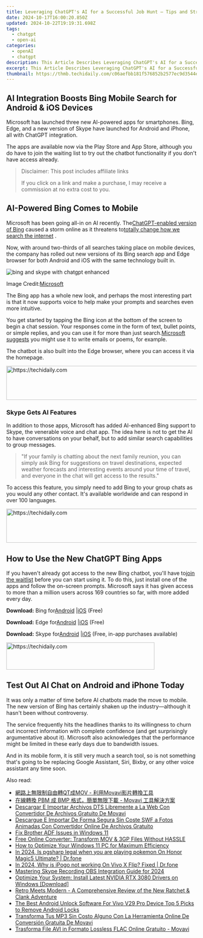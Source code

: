 ```yaml
---
title: Leveraging ChatGPT's AI for a Successful Job Hunt – Tips and Strategies
date: 2024-10-17T16:00:20.850Z
updated: 2024-10-22T19:19:31.698Z
tags:
  - chatgpt
  - open-ai
categories:
  - openAI
  - chatgpt
description: This Article Describes Leveraging ChatGPT's AI for a Successful Job Hunt – Tips and Strategies
excerpt: This Article Describes Leveraging ChatGPT's AI for a Successful Job Hunt – Tips and Strategies
thumbnail: https://thmb.techidaily.com/c06aefbb181f576852b2577ec9d3544ebd6635b5e4bff4964dd308c72eeba377.jpg
---
```


## AI Integration Boosts Bing Mobile Search for Android & iOS Devices

 Microsoft has launched three new AI-powered apps for smartphones. Bing, Edge, and a new version of Skype have launched for Android and iPhone, all with ChatGPT integration.

 The apps are available now via the Play Store and App Store, although you do have to join the waiting list to try out the chatbot functionality if you don't have access already.

>  Disclaimer: This post includes affiliate links
>
>  If you click on a link and make a purchase, I may receive a commission at no extra cost to you.
>

## AI-Powered Bing Comes to Mobile

 Microsoft has been going all-in on AI recently. The[ChatGPT-enabled version of Bing](https://www.makeuseof.com/microsoft-bing-gets-chatgpt-ai/) caused a storm online as it threatens to[totally change how we search the internet](https://www.makeuseof.com/is-chatgpt-search-engine-threat/) .

 Now, with around two-thirds of all searches taking place on mobile devices, the company has rolled out new versions of its Bing search app and Edge browser for both Android and iOS with the same technology built in.

![bing and skype with chatgpt enhanced](https://static1.makeuseofimages.com/wordpress/wp-content/uploads/2023/02/bing-and-skype-with-chatgpt-enhanced.jpg)

 Image Credit:[Microsoft](https://blogs.microsoft.com/blog/2023/02/22/the-new-bing-preview-experience-arrives-on-bing-and-edge-mobile-apps-introducing-bing-now-in-skype/)

 The Bing app has a whole new look, and perhaps the most interesting part is that it now supports voice to help make your prompts and searches even more intuitive.

 You get started by tapping the Bing icon at the bottom of the screen to begin a chat session. Your responses come in the form of text, bullet points, or simple replies, and you can use it for more than just search.[Microsoft suggests](https://blogs.microsoft.com/blog/2023/02/22/the-new-bing-preview-experience-arrives-on-bing-and-edge-mobile-apps-introducing-bing-now-in-skype/) you might use it to write emails or poems, for example.

 The chatbot is also built into the Edge browser, where you can access it via the homepage.

<!-- affiliate ads begin -->
<a href="https://laganoo.pxf.io/c/5597632/1484944/16446" target="_top" id="1484944">
  <img src="//a.impactradius-go.com/display-ad/16446-1484944" border="0" alt="https://techidaily.com" width="728" height="90"/>
</a>
<img height="0" width="0" src="https://laganoo.pxf.io/i/5597632/1484944/16446" style="position:absolute;visibility:hidden;" border="0" />
<!-- affiliate ads end -->

### Skype Gets AI Features

 In addition to those apps, Microsoft has added AI-enhanced Bing support to Skype, the venerable voice and chat app. The idea here is not to get the AI to have conversations on your behalf, but to add similar search capabilities to group messages.

> "If your family is chatting about the next family reunion, you can simply ask Bing for suggestions on travel destinations, expected weather forecasts and interesting events around your time of travel, and everyone in the chat will get access to the results."

 To access this feature, you simply need to add Bing to your group chats as you would any other contact. It's available worldwide and can respond in over 100 languages.

<!-- affiliate ads begin -->
<a href="https://smilemakers.pxf.io/c/5597632/2123899/26106" target="_top" id="2123899">
  <img src="//a.impactradius-go.com/display-ad/26106-2123899" border="0" alt="https://techidaily.com" width="728" height="90"/>
</a>
<img height="0" width="0" src="https://smilemakers.pxf.io/i/5597632/2123899/26106" style="position:absolute;visibility:hidden;" border="0" />
<!-- affiliate ads end -->

## How to Use the New ChatGPT Bing Apps

 If you haven't already got access to the new Bing chatbot, you'll have to[join the waitlist](https://www.makeuseof.com/try-bing-ai-powered-search-engine/) before you can start using it. To do this, just install one of the apps and follow the on-screen prompts. Microsoft says it has given access to more than a million users across 169 countries so far, with more added every day.

**Download:** Bing for[Android](https://www.anrdoezrs.net/links/7251228/type/dlg/sid/UUmuoUeUpU2022079/https://play.google.com/store/apps/details?id=com.microsoft.bing) |[iOS](https://apps.apple.com/us/app/microsoft-bing-search/id345323231) (Free)

**Download:** Edge for[Android](https://www.anrdoezrs.net/links/7251228/type/dlg/sid/UUmuoUeUpU2022079/https://play.google.com/store/apps/details?id=com.microsoft.emmx) |[iOS](https://apps.apple.com/us/app/microsoft-edge-web-browser/id1288723196) (Free)

**Download:** Skype for[Android](https://www.anrdoezrs.net/links/7251228/type/dlg/sid/UUmuoUeUpU2022079/https://play.google.com/store/apps/details?id=com.skype.raider) |[iOS](https://apps.apple.com/us/app/skype/id304878510) (Free, in-app purchases available)

<!-- affiliate ads begin -->
<a href="https://aligracehair.sjv.io/c/5597632/2135373/19272" target="_top" id="2135373">
  <img src="//a.impactradius-go.com/display-ad/19272-2135373" border="0" alt="https://techidaily.com" width="392" height="72"/>
</a>
<img height="0" width="0" src="https://aligracehair.sjv.io/i/5597632/2135373/19272" style="position:absolute;visibility:hidden;" border="0" />
<!-- affiliate ads end -->

## Test Out AI Chat on Android and iPhone Today

 It was only a matter of time before AI chatbots made the move to mobile. The new version of Bing has certainly shaken up the industry—although it hasn't been without controversy.

 The service frequently hits the headlines thanks to its willingness to churn out incorrect information with complete confidence (and get surprisingly argumentative about it). Microsoft also acknowledges that the performance might be limited in these early days due to bandwidth issues.

 And in its mobile form, it is still very much a search tool, so is not something that's going to be replacing Google Assistant, Siri, Bixby, or any other voice assistant any time soon.

<ins class="adsbygoogle"
     style="display:block"
     data-ad-format="autorelaxed"
     data-ad-client="ca-pub-7571918770474297"
     data-ad-slot="1223367746"></ins>

<ins class="adsbygoogle"
     style="display:block"
     data-ad-client="ca-pub-7571918770474297"
     data-ad-slot="8358498916"
     data-ad-format="auto"
     data-full-width-responsive="true"></ins>

<span class="atpl-alsoreadstyle">Also read:</span>
<div><ul>
<li><a href="https://tech-revival.techidaily.com/1726227017291-qtmov-movavi/"><u>網路上無限制自由轉QT成MOV - 利用Movavi影片轉換工具</u></a></li>
<li><a href="https://tech-revival.techidaily.com/1726226411403-pbm-bmp-movavi/"><u>在線轉換 PBM 成 BMP 格式，簡單無限下載 - Movavi 工具解決方案</u></a></li>
<li><a href="https://tech-revival.techidaily.com/descargar-e-importar-archivos-dts-libremente-a-la-web-con-convertidor-de-archivos-gratuito-de-movavi/"><u>Descargar E Importar Archivos DTS Libremente a La Web Con Convertidor De Archivos Gratuito De Movavi</u></a></li>
<li><a href="https://tech-revival.techidaily.com/descargue-e-importar-de-forma-segura-sin-coste-swf-a-fotos-animadas-con-convertidor-online-de-archivos-gratuito/"><u>Descargue E Importar De Forma Segura Sin Coste SWF a Fotos Animadas Con Convertidor Online De Archivos Gratuito</u></a></li>
<li><a href="https://driver-install.techidaily.com/fix-brother-adf-issues-in-windows-11/"><u>Fix Brother ADF Issues in Windows 11</u></a></li>
<li><a href="https://tech-revival.techidaily.com/free-online-converter-transform-mov-and-3gp-files-without-hassle/"><u>Free Online Converter: Transform MOV & 3GP Files Without HASSLE</u></a></li>
<li><a href="https://techno-recovery.techidaily.com/how-to-optimize-your-windows-11-pc-for-maximum-efficiency/"><u>How to Optimize Your Windows 11 PC for Maximum Efficiency</u></a></li>
<li><a href="https://phone-solutions.techidaily.com/in-2024-is-pgsharp-legal-when-you-are-playing-pokemon-on-honor-magic5-ultimate-drfone-by-drfone-virtual-android/"><u>In 2024, Is pgsharp legal when you are playing pokemon On Honor Magic5 Ultimate? | Dr.fone</u></a></li>
<li><a href="https://change-location.techidaily.com/in-2024-why-is-ipogo-not-working-on-vivo-x-flip-fixed-drfone-by-drfone-virtual-android/"><u>In 2024, Why is iPogo not working On Vivo X Flip? Fixed | Dr.fone</u></a></li>
<li><a href="https://screen-sharing-recording.techidaily.com/mastering-skype-recording-obs-integration-guide-for-2024/"><u>Mastering Skype Recording OBS Integration Guide for 2024</u></a></li>
<li><a href="https://win-dash.techidaily.com/optimize-your-system-install-latest-nvidia-rtx-3080-drivers-on-windows-download/"><u>Optimize Your System: Install Latest NVIDIA RTX 3080 Drivers on Windows [Download]</u></a></li>
<li><a href="https://buynow-tips.techidaily.com/retro-meets-modern-a-comprehensive-review-of-the-new-ratchet-and-clank-adventure/"><u>Retro Meets Modern - A Comprehensive Review of the New Ratchet & Clank Adventure</u></a></li>
<li><a href="https://sim-unlock.techidaily.com/the-best-android-unlock-software-for-vivo-v29-pro-device-top-5-picks-to-remove-android-locks-by-drfone-android/"><u>The Best Android Unlock Software For Vivo V29 Pro Device Top 5 Picks to Remove Android Locks</u></a></li>
<li><a href="https://tech-revival.techidaily.com/transforma-tus-mp3-sin-costo-alguno-con-la-herramienta-online-de-conversion-gratuita-de-movavi/"><u>Transforma Tus MP3 Sin Costo Alguno Con La Herramienta Online De Conversión Gratuita De Movavi</u></a></li>
<li><a href="https://tech-revival.techidaily.com/trasforma-file-avi-in-formato-lossless-flac-online-gratuito-movavi/"><u>Trasforma File AVI in Formato Lossless FLAC Online Gratuito - Movavi</u></a></li>
</ul></div>

